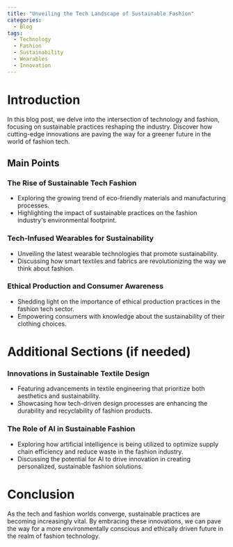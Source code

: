 ```yaml
---
title: "Unveiling the Tech Landscape of Sustainable Fashion"
categories:
  - Blog
tags:
  - Technology
  - Fashion
  - Sustainability
  - Wearables
  - Innovation
---
```


# Introduction
In this blog post, we delve into the intersection of technology and fashion, focusing on sustainable practices reshaping the industry. Discover how cutting-edge innovations are paving the way for a greener future in the world of fashion tech.

## Main Points
### The Rise of Sustainable Tech Fashion
- Exploring the growing trend of eco-friendly materials and manufacturing processes.
- Highlighting the impact of sustainable practices on the fashion industry's environmental footprint.

### Tech-Infused Wearables for Sustainability
- Unveiling the latest wearable technologies that promote sustainability.
- Discussing how smart textiles and fabrics are revolutionizing the way we think about fashion.

### Ethical Production and Consumer Awareness
- Shedding light on the importance of ethical production practices in the fashion tech sector.
- Empowering consumers with knowledge about the sustainability of their clothing choices.

# Additional Sections (if needed)
### Innovations in Sustainable Textile Design
- Featuring advancements in textile engineering that prioritize both aesthetics and sustainability.
- Showcasing how tech-driven design processes are enhancing the durability and recyclability of fashion products.

### The Role of AI in Sustainable Fashion
- Exploring how artificial intelligence is being utilized to optimize supply chain efficiency and reduce waste in the fashion industry.
- Discussing the potential for AI to drive innovation in creating personalized, sustainable fashion solutions.

# Conclusion
As the tech and fashion worlds converge, sustainable practices are becoming increasingly vital. By embracing these innovations, we can pave the way for a more environmentally conscious and ethically driven future in the realm of fashion technology.
